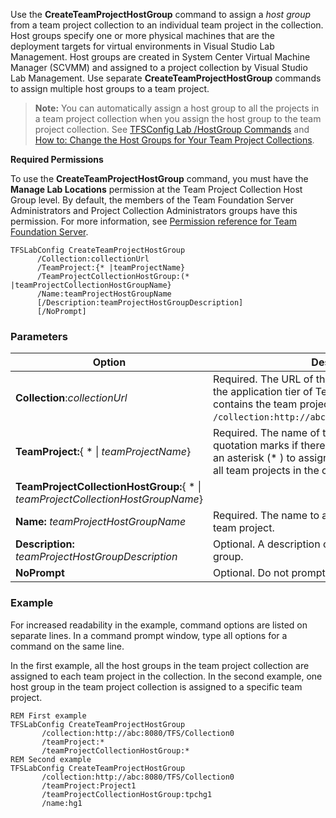 
Use the **CreateTeamProjectHostGroup** command to assign a 
*host group* from a team project collection to an
individual team project in the collection. Host groups specify one or
more physical machines that are the deployment targets for virtual
environments in Visual Studio Lab Management. Host groups are created in
System Center Virtual Machine Manager (SCVMM) and assigned to a project
collection by Visual Studio Lab Management. Use separate
**CreateTeamProjectHostGroup** commands to assign multiple host groups
to a team project. 

> **Note:**
> You can automatically assign a host group to all the projects in a team
> project collection when you assign the host group to the team project
> collection. See [TFSConfig Lab /HostGroup Commands](lab-hostgroup.md)
> and [How to: Change the Host Groups for Your Team Project Collections](https://msdn.microsoft.com/en-us/library/dd386364(v=vs.120).aspx).

**Required Permissions**

To use the **CreateTeamProjectHostGroup** command, you must have the
**Manage Lab Locations** permission at the Team Project Collection Host
Group level. By default, the members of the Team Foundation Server
Administrators and Project Collection Administrators groups have this
permission. For more information, see [Permission reference for Team Foundation Server](/vsts/../security/permissions.md).


    TFSLabConfig CreateTeamProjectHostGroup
          /Collection:collectionUrl
          /TeamProject:{* |teamProjectName}
          /TeamProjectCollectionHostGroup:(* |teamProjectCollectionHostGroupName}
          /Name:teamProjectHostGroupName
          [/Description:teamProjectHostGroupDescription]
          [/NoPrompt]

### Parameters

| Option | Description |
| --- | --- |
| **Collection**:*collectionUrl* | Required. The URL of the team project collection on the application tier of Team Foundation Server that contains the team project. For example, ```/collection:http://abc:8080/TFS/DefaultCollection```.  |
| **TeamProject:**{ * &#124; *teamProjectName*} | Required. The name of the team project. Use quotation marks if there are spaces in the name. Use an asterisk (* ) to assign the specified host group to all team projects in the collection. |
| **TeamProjectCollectionHostGroup:**{ * &#124; *teamProjectCollectionHostGroupName*} |
| **Name:** *teamProjectHostGroupName* | Required. The name to assign to the host group in the team project. |
| **Description:** *teamProjectHostGroupDescription* | Optional. A description of the team project host group. |
| **NoPrompt** | Optional. Do not prompt the user for confirmation. |


### Example 

For increased readability in the example, command options are listed on
separate lines. In a command prompt window, type all options for a
command on the same line.

In the first example, all the host groups in the team project collection
are assigned to each team project in the collection. In the second
example, one host group in the team project collection is assigned to a
specific team project.

    REM First example
    TFSLabConfig CreateTeamProjectHostGroup
           /collection:http://abc:8080/TFS/Collection0
           /teamProject:*
           /teamProjectCollectionHostGroup:*
    REM Second example
    TFSLabConfig CreateTeamProjectHostGroup
           /collection:http://abc:8080/TFS/Collection0
           /teamProject:Project1
           /teamProjectCollectionHostGroup:tpchg1
           /name:hg1
